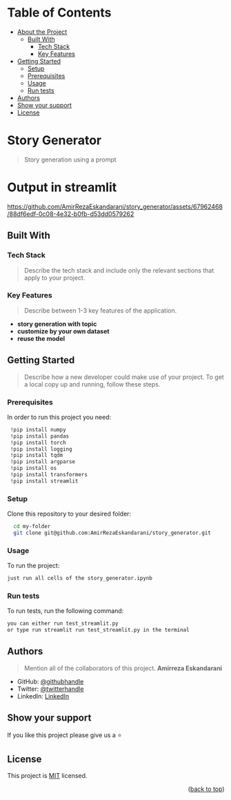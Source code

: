 <a name="readme-top"></a>

# Table of Contents

- [About the Project](#about-project)
  - [Built With](#built-with)
    - [Tech Stack](#tech-stack)
    - [Key Features](#key-features)
- [Getting Started](#getting-started)
  - [Setup](#setup)
  - [Prerequisites](#prerequisites)
  - [Usage](#usage)
  - [Run tests](#run-tests)
- [Authors](#authors)
- [Show your support](#support)
- [License](#license)

# Story Generator <a name="about-project"></a>
> Story generation using a prompt

# Output in streamlit
https://github.com/AmirRezaEskandarani/story_generator/assets/67962468/88df6edf-0c08-4e32-b0fb-d53dd0579262


## Built With <a name="built-with"></a>

### Tech Stack <a name="tech-stack"></a>

> Describe the tech stack and include only the relevant sections that apply to your project.

### Key Features <a name="key-features"></a>

> Describe between 1-3 key features of the application.
- **story generation with topic**
- **customize by your own dataset**
- **reuse the model**

## Getting Started <a name="getting-started"></a>

> Describe how a new developer could make use of your project.
To get a local copy up and running, follow these steps.

### Prerequisites

In order to run this project you need:

```sh
 !pip install numpy
 !pip install pandas
 !pip install torch
 !pip install logging
 !pip install tqdm
 !pip install argparse
 !pip install os
 !pip install transformers 
 !pip install streamlit
```

### Setup

Clone this repository to your desired folder:

```sh
  cd my-folder
  git clone git@github.com:AmirRezaEskandarani/story_generator.git
```

### Usage

To run the project:

```sh
just run all cells of the story_generator.ipynb
```

### Run tests

To run tests, run the following command:

```sh
you can either run test_streamlit.py
or type run streamlit run test_streamlit.py in the terminal
```

## Authors <a name="authors"></a>

> Mention all of the collaborators of this project.
**Amirreza Eskandarani**

- GitHub: [@githubhandle](https://github.com/test)
- Twitter: [@twitterhandle](https://twitter.com/test)
- LinkedIn: [LinkedIn](https://linkedin.com/in/test)


## Show your support <a name="support"></a>

If you like this project please give us a ⭐


## License <a name="license"></a>

This project is [MIT](./LICENSE) licensed.

<p align="right">(<a href="#readme-top">back to top</a>)</p>



